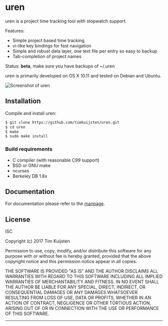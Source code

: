 # uren

uren is a project time tracking tool with stopwatch support.

Features:
* Simple project based time tracking
* vi-like key bindings for fast navigation
* Simple and robust data layer, one text file per entry so easy to backup
* Tab-completion of project names

Status: **beta**, make sure you have backups of ~/.uren

uren is primarily developed on OS X 10.11 and tested on Debian and Ubuntu.

![Screenshot of uren](https://netsend.nl/uren/uren.png)


## Installation

Compile and install uren:

```sh
$ git clone https://github.com/timkuijsten/uren.git
$ cd uren
$ make
$ sudo make install
```


### Build requirements

* C compiler (with reasonable C99 support)
* BSD or GNU make
* ncurses
* Berkeley DB 1.8x


## Documentation

For documentation please refer to the [manpage].


## License

ISC

Copyright (c) 2017 Tim Kuijsten

Permission to use, copy, modify, and/or distribute this software for any
purpose with or without fee is hereby granted, provided that the above
copyright notice and this permission notice appear in all copies.

THE SOFTWARE IS PROVIDED "AS IS" AND THE AUTHOR DISCLAIMS ALL WARRANTIES
WITH REGARD TO THIS SOFTWARE INCLUDING ALL IMPLIED WARRANTIES OF
MERCHANTABILITY AND FITNESS. IN NO EVENT SHALL THE AUTHOR BE LIABLE FOR
ANY SPECIAL, DIRECT, INDIRECT, OR CONSEQUENTIAL DAMAGES OR ANY DAMAGES
WHATSOEVER RESULTING FROM LOSS OF USE, DATA OR PROFITS, WHETHER IN AN
ACTION OF CONTRACT, NEGLIGENCE OR OTHER TORTIOUS ACTION, ARISING OUT OF
OR IN CONNECTION WITH THE USE OR PERFORMANCE OF THIS SOFTWARE.

---

[manpage]: https://netsend.nl/uren/uren.1.html
